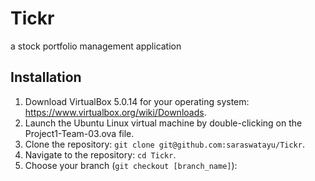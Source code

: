 # Tickr
a stock portfolio management application

## Installation

1. Download VirtualBox 5.0.14 for your operating system: https://www.virtualbox.org/wiki/Downloads.
2. Launch the Ubuntu Linux virtual machine by double-clicking on the Project1-Team-03.ova file.
3. Clone the repository: `git clone git@github.com:saraswatayu/Tickr`.
4. Navigate to the repository: `cd Tickr`.
5. Choose your branch (`git checkout [branch_name]`):
